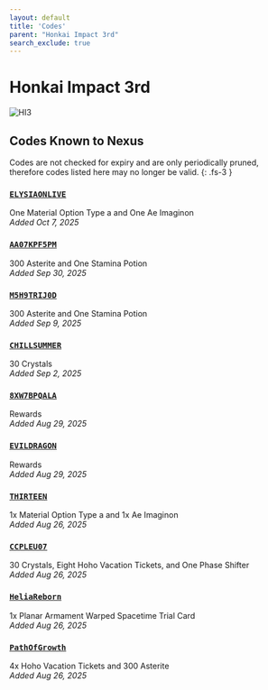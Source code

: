 ```yaml
---
layout: default
title: 'Codes'
parent: "Honkai Impact 3rd"
search_exclude: true
---
```


# Honkai Impact 3rd

![HI3](https://cdn.discordapp.com/emojis/1356717158306021459.png)

## Codes Known to Nexus

Codes are not checked for expiry and are only periodically pruned, therefore codes listed here may no longer be valid.
{: .fs-3 }

### [`ELYSIAONLIVE`](https://nexus-codes.app/copy/?code=ELYSIAONLIVE)

One Material Option Type a and One Ae Imaginon<br />*Added Oct 7, 2025*

### [`AA07KPF5PM`](https://nexus-codes.app/copy/?code=AA07KPF5PM)

300 Asterite and One Stamina Potion<br />*Added Sep 30, 2025*

### [`M5H9TRIJ0D`](https://nexus-codes.app/copy/?code=M5H9TRIJ0D)

300 Asterite and One Stamina Potion<br />*Added Sep 9, 2025*

### [`CHILLSUMMER`](https://nexus-codes.app/copy/?code=CHILLSUMMER)

30 Crystals<br />*Added Sep 2, 2025*

### [`8XW7BPQALA`](https://nexus-codes.app/copy/?code=8XW7BPQALA)

Rewards<br />*Added Aug 29, 2025*

### [`EVILDRAGON`](https://nexus-codes.app/copy/?code=EVILDRAGON)

Rewards<br />*Added Aug 29, 2025*

### [`THIRTEEN`](https://nexus-codes.app/copy/?code=THIRTEEN)

1x Material Option Type a and 1x Ae Imaginon<br />*Added Aug 26, 2025*

### [`CCPLEU07`](https://nexus-codes.app/copy/?code=CCPLEU07)

30 Crystals, Eight Hoho Vacation Tickets, and One Phase Shifter<br />*Added Aug 26, 2025*

### [`HeliaReborn`](https://nexus-codes.app/copy/?code=HeliaReborn)

1x Planar Armament  Warped Spacetime Trial Card<br />*Added Aug 26, 2025*

### [`PathOfGrowth`](https://nexus-codes.app/copy/?code=PathOfGrowth)

4x Hoho Vacation Tickets and 300 Asterite<br />*Added Aug 26, 2025*